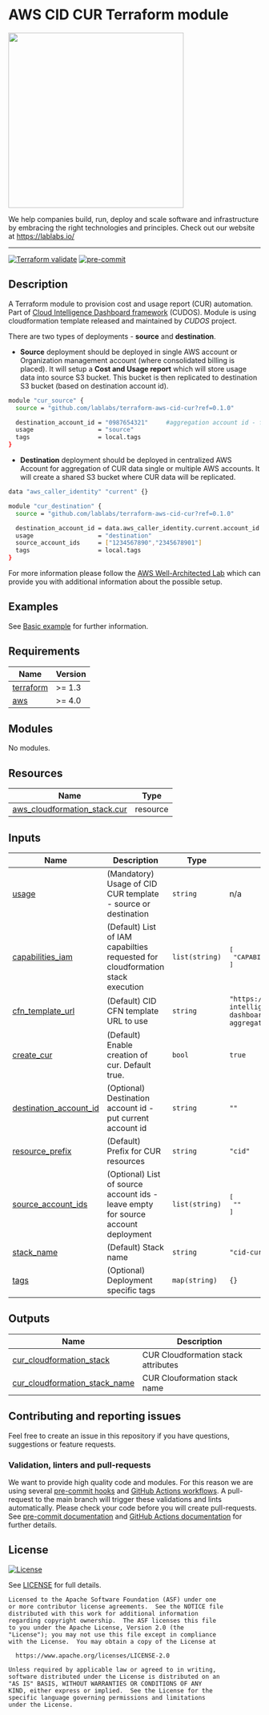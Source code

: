 # AWS CID CUR Terraform module

[<img src="https://lablabs.io/static/ll-logo.png" width=350px>](https://lablabs.io/)

We help companies build, run, deploy and scale software and infrastructure by embracing the right technologies and principles. Check out our website at <https://lablabs.io/>

---

[![Terraform validate](https://github.com/lablabs/terraform-aws-cid-cur/actions/workflows/validate.yaml/badge.svg)](https://github.com/lablabs/terraform-aws-cid-cur/actions/workflows/validate.yaml)
[![pre-commit](https://github.com/lablabs/terraform-aws-cid-cur/actions/workflows/pre-commit.yml/badge.svg)](https://github.com/lablabs/terraform-aws-cid-cur/actions/workflows/pre-commit.yml)

## Description

A Terraform module to provision cost and usage report (CUR) automation. Part of [Cloud Intelligence Dashboard framework](https://github.com/aws-samples/aws-cudos-framework-deployment) (CUDOS).
Module is using cloudformation template released and maintained by *CUDOS* project.

There are two types of deployments - **source** and **destination**.

- **Source** deployment should be deployed in single AWS account or Organization management account (where consolidated billing is placed). It will setup a **Cost and Usage report** which will store usage data into source S3 bucket. This bucket is then replicated to destination S3 bucket (based on destination account id).

```bash
module "cur_source" {
  source = "github.com/lablabs/terraform-aws-cid-cur?ref=0.1.0"

  destination_account_id = "0987654321"     #aggregation account id - for s3 replication
  usage                  = "source"
  tags                   = local.tags
}
```

- **Destination** deployment should be deployed in centralized AWS Account for aggregation of CUR data single or multiple AWS accounts. It will create a shared S3 bucket where CUR data will be replicated.

```bash
data "aws_caller_identity" "current" {}

module "cur_destination" {
  source = "github.com/lablabs/terraform-aws-cid-cur?ref=0.1.0"

  destination_account_id = data.aws_caller_identity.current.account_id  #current account id
  usage                  = "destination"
  source_account_ids     = ["1234567890","2345678901"]                  #list of account ids from which data will be        replicated
  tags                   = local.tags
}
```

For more information please follow the [AWS Well-Architected Lab](https://www.wellarchitectedlabs.com/cost/200_labs/200_cloud_intelligence/cost-usage-report-dashboards/dashboards/deploy_dashboards/) which can provide you with additional information about the possible setup.

## Examples

See [Basic example](examples/basic/README.md) for further information.

<!-- BEGINNING OF PRE-COMMIT-TERRAFORM DOCS HOOK -->
## Requirements

| Name | Version |
|------|---------|
| <a name="requirement_terraform"></a> [terraform](#requirement\_terraform) | >= 1.3 |
| <a name="requirement_aws"></a> [aws](#requirement\_aws) | >= 4.0 |

## Modules

No modules.

## Resources

| Name | Type |
|------|------|
| [aws_cloudformation_stack.cur](https://registry.terraform.io/providers/hashicorp/aws/latest/docs/resources/cloudformation_stack) | resource |

## Inputs

| Name | Description | Type | Default | Required |
|------|-------------|------|---------|:--------:|
| <a name="input_usage"></a> [usage](#input\_usage) | (Mandatory) Usage of CID CUR template - source or destination | `string` | n/a | yes |
| <a name="input_capabilities_iam"></a> [capabilities\_iam](#input\_capabilities\_iam) | (Default) List of IAM capabilties requested for cloudformation stack execution | `list(string)` | <pre>[<br>  "CAPABILITY_IAM"<br>]</pre> | no |
| <a name="input_cfn_template_url"></a> [cfn\_template\_url](#input\_cfn\_template\_url) | (Default) CID CFN template URL to use | `string` | `"https://aws-managed-cost-intelligence-dashboards.s3.amazonaws.com/cfn/cur-aggregation.yml"` | no |
| <a name="input_create_cur"></a> [create\_cur](#input\_create\_cur) | (Default) Enable creation of cur. Default true. | `bool` | `true` | no |
| <a name="input_destination_account_id"></a> [destination\_account\_id](#input\_destination\_account\_id) | (Optional) Destination account id - put current account id | `string` | `""` | no |
| <a name="input_resource_prefix"></a> [resource\_prefix](#input\_resource\_prefix) | (Default) Prefix for CUR resources | `string` | `"cid"` | no |
| <a name="input_source_account_ids"></a> [source\_account\_ids](#input\_source\_account\_ids) | (Optional) List of source account ids - leave empty for source account deployment | `list(string)` | <pre>[<br>  ""<br>]</pre> | no |
| <a name="input_stack_name"></a> [stack\_name](#input\_stack\_name) | (Default) Stack name | `string` | `"cid-cur"` | no |
| <a name="input_tags"></a> [tags](#input\_tags) | (Optional) Deployment specific tags | `map(string)` | `{}` | no |

## Outputs

| Name | Description |
|------|-------------|
| <a name="output_cur_cloudformation_stack"></a> [cur\_cloudformation\_stack](#output\_cur\_cloudformation\_stack) | CUR Cloudformation stack attributes |
| <a name="output_cur_cloudformation_stack_name"></a> [cur\_cloudformation\_stack\_name](#output\_cur\_cloudformation\_stack\_name) | CUR Clouformation stack name |
<!-- END OF PRE-COMMIT-TERRAFORM DOCS HOOK -->

## Contributing and reporting issues

Feel free to create an issue in this repository if you have questions, suggestions or feature requests.

### Validation, linters and pull-requests

We want to provide high quality code and modules. For this reason we are using
several [pre-commit hooks](.pre-commit-config.yaml) and
[GitHub Actions workflows](.github/workflows/). A pull-request to the
main branch will trigger these validations and lints automatically. Please
check your code before you will create pull-requests. See
[pre-commit documentation](https://pre-commit.com/) and
[GitHub Actions documentation](https://docs.github.com/en/actions) for further
details.

## License

[![License](https://img.shields.io/badge/License-Apache%202.0-blue.svg)](https://opensource.org/licenses/Apache-2.0)

See [LICENSE](LICENSE) for full details.

    Licensed to the Apache Software Foundation (ASF) under one
    or more contributor license agreements.  See the NOTICE file
    distributed with this work for additional information
    regarding copyright ownership.  The ASF licenses this file
    to you under the Apache License, Version 2.0 (the
    "License"); you may not use this file except in compliance
    with the License.  You may obtain a copy of the License at

      https://www.apache.org/licenses/LICENSE-2.0

    Unless required by applicable law or agreed to in writing,
    software distributed under the License is distributed on an
    "AS IS" BASIS, WITHOUT WARRANTIES OR CONDITIONS OF ANY
    KIND, either express or implied.  See the License for the
    specific language governing permissions and limitations
    under the License.
